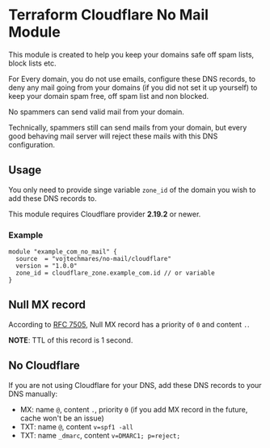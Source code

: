 # Terraform Cloudflare No Mail Module

This module is created to help you keep your domains safe off spam lists, block lists etc.

For Every domain, you do not use emails, configure these DNS records, to deny any mail going from your domains (if you did not set it up yourself) to keep your domain spam free, off spam list and non blocked.

No spammers can send valid mail from your domain.

Technically, spammers still can send mails from your domain, but every good behaving mail server will reject these mails with this DNS configuration.

## Usage

You only need to provide singe variable `zone_id` of the domain you wish to add these DNS records to.

This module requires Cloudflare provider **2.19.2** or newer.

### Example

```hcl
module "example_com_no_mail" {
  source  = "vojtechmares/no-mail/cloudflare"
  version = "1.0.0"
  zone_id = cloudflare_zone.example_com.id // or variable
}
```

## Null MX record

According to [RFC 7505](https://tools.ietf.org/html/rfc7505), Null MX record has a priority of `0` and content `.`.

**NOTE**: TTL of this record is 1 second.

## No Cloudflare

If you are not using Cloudflare for your DNS, add these DNS records to your DNS manually:

- MX: name `@`, content `.`, priority `0` (if you add MX record in the future, cache won't be an issue)
- TXT: name `@`, content `v=spf1 -all`
- TXT: name `_dmarc`, content `v=DMARC1; p=reject;`
